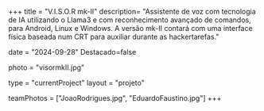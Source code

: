 +++
title = "V.I.S.O.R mk-II"
description= "Assistente de voz com tecnologia de IA utilizando o Llama3 e com reconhecimento avançado de comandos, para Android, Linux e Windows. A versão mk-II contará com uma interface física baseada num CRT para auxiliar durante as hackertarefas." 

date = "2024-09-28" 
Destacado=false 

photo = "visormkII.jpg" 

type = "currentProject" 
layout = "projeto" 

teamPhotos = ["JoaoRodrigues.jpg", "EduardoFaustino.jpg"] 
+++
